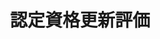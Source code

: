 --- 
layout: CertificationRenewalAssessment 
page_type: learn
page_kind: certificationRenewalAssessment
title: 認定資格更新評価
description: 認定資格更新評価
--- 